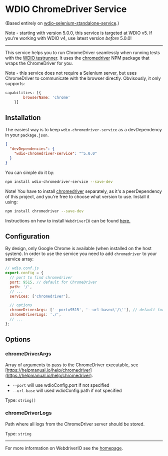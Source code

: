 WDIO ChromeDriver Service
================================

(Based entirely on [wdio-selenium-standalone-service](https://github.com/webdriverio/webdriverio/tree/master/packages/wdio-selenium-standalone-service).)

Note - starting with version 5.0.0, this service is targeted at WDIO v5. If you're working with WDIO v4, use latest version _before_ 5.0.0!

----

This service helps you to run ChromeDriver seamlessly when running tests with the [WDIO testrunner](http://webdriver.io/guide/testrunner/gettingstarted.html). It uses the [chromedriver](https://www.npmjs.com/package/chromedriver) NPM package that wraps the ChromeDriver for you.

Note - this service does not require a Selenium server, but uses ChromeDriver to communicate with the browser directly.
Obvisously, it only supports:

```js
capabilities: [{
        browserName: 'chrome'
    }]
```

## Installation

The easiest way is to keep `wdio-chromedriver-service` as a devDependency in your `package.json`.

```json
{
  "devDependencies": {
    "wdio-chromedriver-service": "^5.0.0"
  }
}
```

You can simple do it by:

```bash
npm install wdio-chromedriver-service --save-dev
```

Note! You have to install [chromedriver](https://www.npmjs.com/package/chromedriver)  separately, as it's a peerDependency of this project, and you're free to choose what version to use. Install it using:

```bash
npm install chromedriver --save-dev
```

Instructions on how to install `WebdriverIO` can be found [here.](http://webdriver.io/guide/getstarted/install.html)

## Configuration

By design, only Google Chrome is available (when installed on the host system). In order to use the service you need to add `chromedriver` to your service array:

```js
// wdio.conf.js
export.config = {
  // port to find chromedriver
  port: 9515, // default for ChromeDriver
  path: '/',
  // ...
  services: ['chromedriver'],

  // options
  chromeDriverArgs: ['--port=9515', '--url-base=\'/\''], // default for ChromeDriver
  chromeDriverLogs: './',
  // ...
};
```

## Options

### chromeDriverArgs
Array of arguments to pass to the ChromeDriver executable, see [https://helpmanual.io/help/chromedriver](https://helpmanual.io/help/chromedriver).
* `--port` will use wdioConfig.port if not specified
* `--url-base` will used wdioConfig.path if not specified

Type: `string[]`
### chromeDriverLogs
Path where all logs from the ChromeDriver server should be stored.

Type: `string`



----

For more information on WebdriverIO see the [homepage](http://webdriver.io).
